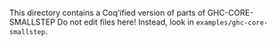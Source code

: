 This directory contains a Coq’ified version of parts of GHC-CORE-SMALLSTEP
Do not edit files here! Instead, look in `examples/ghc-core-smallstep`.
